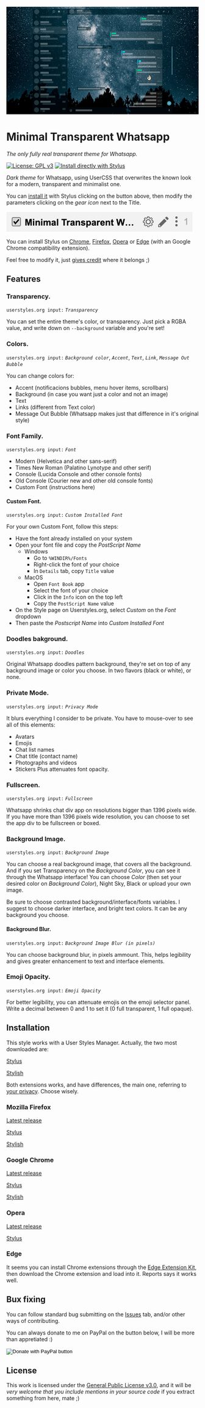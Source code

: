 ![Minimal Transparent Whatsapp](/assets/images/screen20200108.png)

# Minimal Transparent Whatsapp
_The only fully real transparent theme for Whatsapp._

[![License: GPL v3](https://img.shields.io/badge/License-GPLv3-blue.svg)](https://www.gnu.org/licenses/gpl-3.0) [![Install directly with Stylus](https://img.shields.io/badge/Install%20directly%20with-Stylus-00adad.svg)](https://raw.githubusercontent.com/nufrankz/whatsapp-css/master/whatsapp.user.styl)

*Dark theme* for Whatsapp, using UserCSS that overwrites the known look for a modern, transparent and minimalist one.

You can [install it](#installation) with Stylus clicking on the button above, then modify the parameters clicking on the *gear icon* next to the Title.

![Clicking the gear will take you to the options panel](assets/images/gear.png)

You can install Stylus on [Chrome](#google-chrome), [Firefox](#mozilla-firefox), [Opera](#opera) or [Edge](#edge) (with an Google Chrome compatibility extension).

Feel free to modify it, just [gives credit](#license) where it belongs ;)

## Features

### Transparency.
`userstyles.org input:` *`Transparency`*

You can set the entire theme's color, or transparency. Just pick a RGBA value, and write down on `--background` variable and you're set!

### Colors.
`userstyles.org input:` *`Background color`*, *`Accent`*, *`Text`*, *`Link`*, *`Message Out Bubble`*

You can change colors for:
- Accent (notificacions bubbles, menu hover items, scrollbars)
- Background (in case you want just a color and not an image)
- Text
- Links (different from Text color)
- Message Out Bubble (Whatsapp makes just that difference in it's original style)

### Font Family.
`userstyles.org input:` *`Font`*

- Modern (Helvetica and other sans-serif)
- Times New Roman (Palatino Lynotype and other serif)
- Console (Lucida Console and other console fonts)
- Old Console (Courier new and other old console fonts)
- Custom Font (instructions here)

#### Custom Font.
`userstyles.org input:` *`Custom Installed Font`*

For your own Custom Font, follow this steps:
- Have the font already installed on your system
- Open your font file and copy the *PostScript Name*
  - Windows
    - Go to `%WINDIR%/Fonts`
    - Right-click the font of your choice
    - In `Details` tab, copy `Title` value
  - MacOS
    - Open `Font Book` app
    - Select the font of your choice
    - Click in the `Info` icon on the top left
    - Copy the `PostScript Name` value
- On the Style page on Userstyles.org, select *Custom* on the *Font* dropdown
- Then paste the *Postscript Name* into *Custom Installed Font*

### Doodles bakground.
`userstyles.org input:` *`Doodles`*

Original Whatsapp doodles pattern background, they're set on top of any background image or color you choose.
In two flavors (black or white), or none.

### Private Mode.
`userstyles.org input:` *`Privacy Mode`*

It blurs everything I consider to be private. You have to mouse-over to see all of this elements:
- Avatars
- Emojis
- Chat list names
- Chat title (contact name)
- Photographs and videos
- Stickers
Plus attenuates font opacity.

### Fullscreen.
`userstyles.org input:` *`Fullscreen`*

Whatsapp shrinks chat div app on resolutions bigger than 1396 pixels wide. If you have more than 1396 pixels wide resolution, you can choose to set the app div to be fullscreen or boxed.

### Background Image.
`userstyles.org input:` *`Background Image`*

You can choose a real background image, that covers all the background.
And if you set Transparency on the *Background Color*, you can see it through the Whatsapp interface!
You can choose *Color* (then set your desired color on *Background Color*), Night Sky, Black or upload your own image.

Be sure to choose contrasted background/interface/fonts variables. I suggest to choose darker interface, and bright text colors. It can be any background you choose.

#### Background Blur.
`userstyles.org input:` *`Background Image Blur (in pixels)`*

You can choose background blur, in pixels ammount. This, helps legibility and gives greater enhancement to text and interface elements.

### Emoji Opacity.
`userstyles.org input:` *`Emoji Opacity`*

For better legibility, you can attenuate emojis on the emoji selector panel. Write a decimal between 0 and 1 to set it (0 full transparent, 1 full opaque).

## Installation
This style works with a User Styles Manager. Actually, the two most downloaded are:

[Stylus](https://github.com/stylus/stylus)

[Stylish](https://github.com/stylish-userstyles/stylish)

Both extensions works, and have differences, the main one, referring to [your privacy](https://robertheaton.com/2018/07/02/stylish-browser-extension-steals-your-internet-history/). Choose wisely.

### Mozilla Firefox
[Latest release](https://www.mozilla.org/firefox)

[Stylus](https://addons.mozilla.org/firefox/addon/styl-us/)

[Stylish](https://addons.mozilla.org/firefox/addon/stylish/)

### Google Chrome
[Latest release](https://www.google.com/chrome/)

[Stylus](https://chrome.google.com/webstore/detail/stylus/clngdbkpkpeebahjckkjfobafhncgmne)

[Stylish](https://chrome.google.com/webstore/detail/stylish-custom-themes-for/fjnbnpbmkenffdnngjfgmeleoegfcffe)

### Opera
[Latest release](https://www.opera.com/download)

[Stylus](https://addons.opera.com/extensions/details/stylus/)

### Edge
It seems you can install Chrome extensions through the [Edge Extension Kit](https://www.microsoft.com/p/microsoft-edge-extension-toolkit/9nblggh4txvb?rtc=1&activetab=pivot:overviewtab#), then download the Chrome extension and load into it. Reports says it works well.

## Bux fixing
You can follow standard bug submitting on the [Issues](https://github.com/nufrankz/whatsapp-css/issues) tab, and/or other ways of contributing.

You can always donate to me on PayPal on the button below, I will be more than appretiated :)
<form action="https://www.paypal.com/cgi-bin/webscr" method="post" target="_top">
<input type="hidden" name="cmd" value="_donations" />
<input type="hidden" name="business" value="H55P74TNL4V9E" />
<input type="hidden" name="currency_code" value="USD" />
<input type="image" src="https://www.paypalobjects.com/en_US/i/btn/btn_donate_SM.gif" border="0" name="submit" title="PayPal - The safer, easier way to pay online!" alt="Donate with PayPal button" />
<img alt="" border="0" src="https://www.paypal.com/en_CL/i/scr/pixel.gif" width="1" height="1" />
</form>

## License

This work is licensed under the [General Public License v3.0](https://www.gnu.org/licenses/gpl-3.0.html), and it will be _very welcome that you include mentions in your source code_ if you extract something from here, mate ;)
